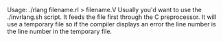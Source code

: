 Usage: ./rlang filename.rl > filename.V
Usually you'd want to use the ./invrlang.sh script. It feeds the file first through the C preprocessor.
It will use a temporary file so if the compiler displays an error the line number is the line number in the
temporary file. 
